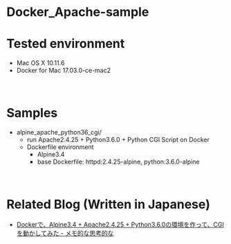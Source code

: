 # Docker_Apache-sample

# Tested environment

- Mac OS X 10.11.6
- Docker for Mac 17.03.0-ce-mac2

　  
# Samples

- alpine_apache_python36_cgi/
  - run Apache2.4.25 + Python3.6.0 + Python CGI Script on Docker
  - Dockerfile environment
    - Alpine3.4
    - base Dockerfile: httpd:2.4.25-alpine, python:3.6.0-alpine 

　  
# Related Blog (Written in Japanese)

- [Dockerで、Alpine3.4 + Apache2.4.25 + Python3.6.0の環境を作って、CGIを動かしてみた - メモ的な思考的な](http://thinkami.hatenablog.com/entry/2017/03/15/062314)